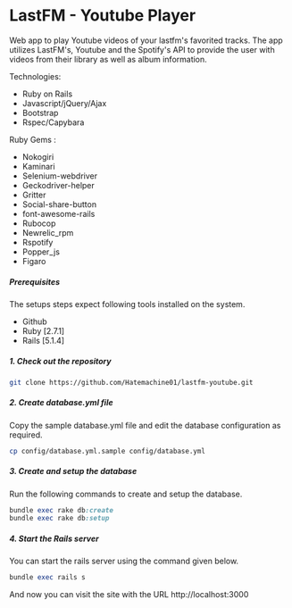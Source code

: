 # LastFM - Youtube Player

Web app to play Youtube videos of your lastfm's favorited tracks. The app utilizes LastFM's, Youtube and the Spotify's API to provide the user with videos from their library as well as album information.



Technologies:

- Ruby on Rails
- Javascript/jQuery/Ajax
- Bootstrap
- Rspec/Capybara


Ruby Gems :


-  Nokogiri
-  Kaminari
-  Selenium-webdriver
-  Geckodriver-helper
-  Gritter
-  Social-share-button
-  font-awesome-rails
-  Rubocop
-  Newrelic_rpm
-  Rspotify
-  Popper_js
-  Figaro


##### Prerequisites

The setups steps expect following tools installed on the system.

- Github
- Ruby [2.7.1]
- Rails [5.1.4]

##### 1. Check out the repository

```bash
git clone https://github.com/Hatemachine01/lastfm-youtube.git
```

##### 2. Create database.yml file

Copy the sample database.yml file and edit the database configuration as required.

```bash
cp config/database.yml.sample config/database.yml
```

##### 3. Create and setup the database

Run the following commands to create and setup the database.

```ruby
bundle exec rake db:create
bundle exec rake db:setup
```

##### 4. Start the Rails server

You can start the rails server using the command given below.

```ruby
bundle exec rails s
```

And now you can visit the site with the URL http://localhost:3000

